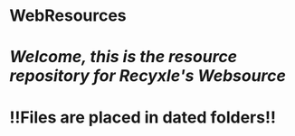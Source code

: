 # WebResources
<h1><i>Welcome, this is the resource repository for Recyxle's Websource</i></h1>
<h1><b>!!Files are placed in dated folders!!</b></h1>
